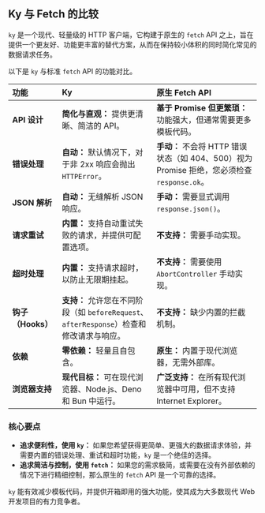 ## Ky 与 Fetch 的比较

`ky` 是一个现代、轻量级的 HTTP 客户端，它构建于原生的 `fetch` API 之上，旨在提供一个更友好、功能更丰富的替代方案，从而在保持较小体积的同时简化常见的数据请求任务。

以下是 `ky` 与标准 `fetch` API 的功能对比。

| 功能 | Ky | 原生 Fetch API |
| :--- | :--- | :--- |
| **API 设计** | **简化与直观：** 提供更清晰、简洁的 API。 | **基于 Promise 但更繁琐：** 功能强大，但通常需要更多模板代码。 |
| **错误处理** | **自动：** 默认情况下，对于非 2xx 响应会抛出 `HTTPError`。 | **手动：** 不会将 HTTP 错误状态（如 404、500）视为 Promise 拒绝，您必须检查 `response.ok`。 |
| **JSON 解析** | **自动：** 无缝解析 JSON 响应。 | **手动：** 需要显式调用 `response.json()`。 |
| **请求重试** | **内置：** 支持自动重试失败的请求，并提供可配置选项。 | **不支持：** 需要手动实现。 |
| **超时处理** | **内置：** 支持请求超时，以防止无限期挂起。 | **不支持：** 需要使用 `AbortController` 手动实现。 |
| **钩子（Hooks）** | **支持：** 允许您在不同阶段（如 `beforeRequest`、`afterResponse`）检查和修改请求与响应。 | **不支持：** 缺少内置的拦截机制。 |
| **依赖** | **零依赖：** 轻量且自包含。 | **原生：** 内置于现代浏览器，无需外部库。 |
| **浏览器支持** | **现代目标：** 可在现代浏览器、Node.js、Deno 和 Bun 中运行。 | **广泛支持：** 在所有现代浏览器中可用，但不支持 Internet Explorer。 |

### 核心要点

- **追求便利性，使用 `ky`：** 如果您希望获得更简单、更强大的数据请求体验，并需要内置的错误处理、重试和超时功能，`ky` 是一个绝佳的选择。
- **追求简洁与控制，使用 `fetch`：** 如果您的需求极简，或需要在没有外部依赖的情况下进行精细控制，那么原生的 `fetch` API 是一个可靠的选择。

`ky` 能有效减少模板代码，并提供开箱即用的强大功能，使其成为大多数现代 Web 开发项目的有力竞争者。

